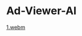# Ad-Viewer-AI
[1.webm](https://github.com/Falron98/Ad-Viewer-AI/blob/main/AI_Ad_Viewer/Example.mp4)
